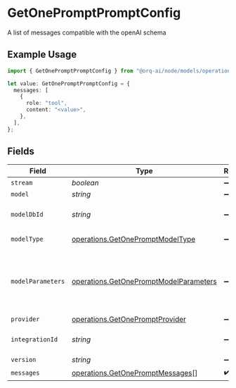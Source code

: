 # GetOnePromptPromptConfig

A list of messages compatible with the openAI schema

## Example Usage

```typescript
import { GetOnePromptPromptConfig } from "@orq-ai/node/models/operations";

let value: GetOnePromptPromptConfig = {
  messages: [
    {
      role: "tool",
      content: "<value>",
    },
  ],
};
```

## Fields

| Field                                                                                            | Type                                                                                             | Required                                                                                         | Description                                                                                      |
| ------------------------------------------------------------------------------------------------ | ------------------------------------------------------------------------------------------------ | ------------------------------------------------------------------------------------------------ | ------------------------------------------------------------------------------------------------ |
| `stream`                                                                                         | *boolean*                                                                                        | :heavy_minus_sign:                                                                               | N/A                                                                                              |
| `model`                                                                                          | *string*                                                                                         | :heavy_minus_sign:                                                                               | N/A                                                                                              |
| `modelDbId`                                                                                      | *string*                                                                                         | :heavy_minus_sign:                                                                               | The id of the resource                                                                           |
| `modelType`                                                                                      | [operations.GetOnePromptModelType](../../models/operations/getonepromptmodeltype.md)             | :heavy_minus_sign:                                                                               | The type of the model                                                                            |
| `modelParameters`                                                                                | [operations.GetOnePromptModelParameters](../../models/operations/getonepromptmodelparameters.md) | :heavy_minus_sign:                                                                               | Model Parameters: Not all parameters apply to every model                                        |
| `provider`                                                                                       | [operations.GetOnePromptProvider](../../models/operations/getonepromptprovider.md)               | :heavy_minus_sign:                                                                               | N/A                                                                                              |
| `integrationId`                                                                                  | *string*                                                                                         | :heavy_minus_sign:                                                                               | The id of the resource                                                                           |
| `version`                                                                                        | *string*                                                                                         | :heavy_minus_sign:                                                                               | N/A                                                                                              |
| `messages`                                                                                       | [operations.GetOnePromptMessages](../../models/operations/getonepromptmessages.md)[]             | :heavy_check_mark:                                                                               | N/A                                                                                              |